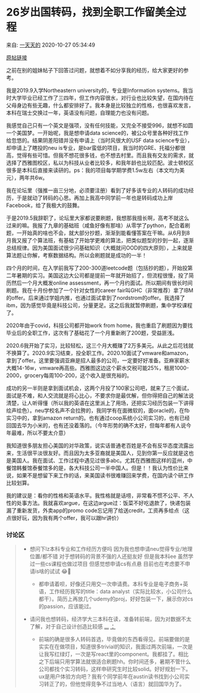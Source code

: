 # 26岁出国转码，找到全职工作留美全过程

来自: [一天天的](https://www.douban.com/people/52510339/?_i=7372853FQMtshO) 2020-10-27 05:34:49

[原帖链接](https://www.douban.com/group/topic/198790405/?_i=7372822FQMtshO,7372894FQMtshO)

之前在别的姐妹帖子下回答过问题，就想着不如分享我的经历，给大家更好的参考。

我是2019.9入学Northeastern university的，专业是Information systems。我当时大学毕业已经工作了三四年，但工作内容很水，对行业也比较失望，在国内待在父母身边有些无趣，什么都安排好了。我本身是比较独立的性格，也很喜欢发言，本科在瑞士交换过一年，英语没有问题，自理能力也没有问题。

我感觉自己只有一个英文是强项，没有任何技能，又完全不接受996，就想不如圆一个美国梦。一开始呢，我是想申请data science的，被公众号里各种好找工作给忽悠的。结果阴差阳错并没有申请上（当时风很大的USF data science专业），却申请上了瞎投的neu is专业，是bar蛮低的项目，我当时的GRE、托福分都很高，觉得有些可惜。但我不想花很多钱，也不想去村里。而且我有交友的需求，就选择了西雅图校区，私以为科技从业者比较多，和我年龄也比较匹配。波士顿校区很多是本科后直接来读研的。ps：我的项目每学期学费1.5w左右（本文均为美元），两年共6w。

我在论坛里（强推一亩三分地，必须要注册）看到了好多该专业的人转码的成功经历，于是就动了转码的心思。再加上我高中同学前一年也是转码成功上岸Facebook，给了我极大的鼓舞。

于是2019.5我辞职了，论坛里大家都说要刷题，我想那我擅长啊，高考不就这么过来的嘛。我报了九章的基础班（咸鱼好像有那啥）从零学了python，配合着刷题，一开始真的啥也不会，就大部分抄题，渐渐到能看懂答案在干嘛。从6月到8月我又报了个算法班，有基础了开始学更难的算法，把类似题型的抄到一起，逐渐总结规律。因为美国面试很少问基础知识（大概就问OOD的四大原则），上来就是算法题让你解，考察数据结构。所以会刷题就是成功的一半！

四个月的时间，在入学前我写了200-300道leetcode题（包括抄的题），开始投第二年暑期的实习。美国这边大公司都是提前一年就开始招了，但流程很慢，投了简历然后一个月大概发online assessment，再一个月约面试。所以期间有很长时间刷题。我在十月份参加了一个针对女性的career fair叫GHC（非常推荐）拿了IBM的offer。后来通过学姐内推，也通过面试拿到了nordstrom的offer。我选择了ibm，因为感觉毕竟是科技公司，分量更足。这之后我就暂停刷题，集中学校课程了。

2020年由于covid，科技公司都开始work from home，我也重启了刷题因为要找毕业后的全职工作，这次有了基础花了一个月重新刷了200题，受益匪浅。

2020.6我开始了实习，比较轻松，这三个月大概赚了2万多美元。从此之后花钱就不换算了。2020.9实习结束，投全职工作。2020.10面试了vmware和amazon，拿到了offer。这里要强调亚麻是招人最多的公司，一定要好好准备。亚麻家薪水大概14-16w，vmware再高些。西雅图这边这个薪水交税可能25%，租房1000-2000，grocery每周100-200，这个收入是很充裕的。

成功的另一半则是拿到面试机会，这两个月投了100家公司吧，就来了三个面试，面试是不难，和人交流就是将心比心，不要求你是最优解，但你得把自己的解法说清楚，让人听得懂（所以我的英语在这里派上了用场，还把实习经历包装一下讲得绘声绘色）。neu学校名声不会拉胯的，我同学有在面微软的，面oracle的，在fb实习中的，拿到amazon return的。也有通过coop系统小公司实习的，也有已经回国去华为小米的，也有还没着落的。（今年形势的确不太好，但每年都有人说今年最难，所以不要太介意）

我知道很多朋友担心美国的对华政策，说实话普通老百姓是不会有反华态度流露出来，生活很平淡很友好。而且因为太多亚裔就是美国人，见到你第一反应就是这也是美国人。我在面试、工作过程中遇见过很多abc。尤其在西雅图这样的蓝州，中餐馆韩餐馆泰餐馆多的是，各大科技公司一半中国人。但是！！我认为性价比来说，如果不是想留下来工作的话，来美国读书很难赚回来学费，在国内读个研工作比较划算。

我的建议是：看你的性格和英语水平。我性格就是话唠，非常看不惯不公平、不人性的处事方法。我就喜欢argue，在这边argue过：饭菜不好吃退款了，快递包装漏了重新发货，外卖app的promo code忘记用了给送credit，工资再多给点（这点很好玩，因为我有两个offer，我可以跟hr讲价）


### 讨论区

<blockquote>

- 想问下lz本科专业和工作经历方便吗 因为我也想申请neu觉得专业/地理位置/都不错 对于想转码的背景不强的人还挺友好 但是我本科ee 虽然学过一些cs课程也做过项目 但感觉想申请cs有点悬 目前也在考虑要不申请is啥的试试 😂🤣
    - 都申请着呗，好像还只用交一次申请费。本科专业是电子商务+英语，工作经历我写的title：data analyst（实际比较水，小公司什么都干）。简历上再放几个udemy的proj，好好包装一下，展示你对cs的passion，应该能过。
   
       
- 请问我也想转码，经济学大三本科在读，准备转前端，因为对数据不太了解，对于自己设计创造比较感 [...](#) [：](https://www.douban.com/people/185647233/)   
   - 前端的确是很多人转码首选，毕竟做的东西看得见。前端要做的是实实在在做项目，知道很多trivial的知识，我面过两次前端，一次是让我写红绿灯，一次是写react里的component。我都挂了。相比之下后端只用学算法就很适合刷题hh。你时间还多，暑期不管什么公司都找个实习转码，这样申研究生时比较solid。好好规划一下。ux是用户体验方向吧？我有个同学前年在austin读书找到小公司实习转正了的，但他觉得竞争不过当地人（语言）就回国华为了。
</blockquote>
